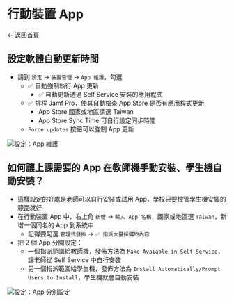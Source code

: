 # 行動裝置 App

[← 返回首頁](../)

## 設定軟體自動更新時間

* 請到 `設定` → `裝置管理` → `App 維護`，勾選
  * ✅ 自動強制執行 App 更新
    * ✅ 自動更新透過 Self Service 安裝的應用程式
  * ✅ 排程 Jamf Pro，使其自動檢查 App Store 是否有應用程式更新
    * App Store 國家或地區請選 Taiwan
    * App Store Sync Time 可自行設定同步時間
  * `Force updates` 按鈕可以強制 App 更新

![設定：App 維護](../images/settiings_app_maintenance.png)

## 如何讓上課需要的 App 在教師機手動安裝、學生機自動安裝？

* 這樣設定的好處是老師可以自行安裝或試用 App，學校只要控管學生機安裝的範圍就好
* 在行動裝置 App 中，右上角 `新增` → `輸入 App 名稱`，國家或地區選 `Taiwan`，新增一個同名的 App 到系統中
  * 記得要勾選 `管理式發佈` → `✅ 指派大量採購的內容`
* 把 2 個 App 分開設定：
  * 一個指派範圍給教師機，發佈方法為 `Make Avaiable in Self Service`，讓老師從 Self Service 中自行安裝
  * 另一個指派範圍給學生機，發佈方法為 `Install Automatically/Prompt Users to Install`，學生機就會自動安裝

![設定：App 分別設定](../images/settings_app.png)
